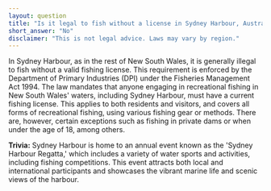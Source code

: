 ```yaml
---
layout: question
title: "Is it legal to fish without a license in Sydney Harbour, Australia?"
short_answer: "No"
disclaimer: "This is not legal advice. Laws may vary by region."
---
```


In Sydney Harbour, as in the rest of New South Wales, it is generally illegal to fish without a valid fishing license. This requirement is enforced by the Department of Primary Industries (DPI) under the Fisheries Management Act 1994. The law mandates that anyone engaging in recreational fishing in New South Wales' waters, including Sydney Harbour, must have a current fishing license. This applies to both residents and visitors, and covers all forms of recreational fishing, using various fishing gear or methods. There are, however, certain exceptions such as fishing in private dams or when under the age of 18, among others.

**Trivia:** Sydney Harbour is home to an annual event known as the 'Sydney Harbour Regatta,' which includes a variety of water sports and activities, including fishing competitions. This event attracts both local and international participants and showcases the vibrant marine life and scenic views of the harbour.
